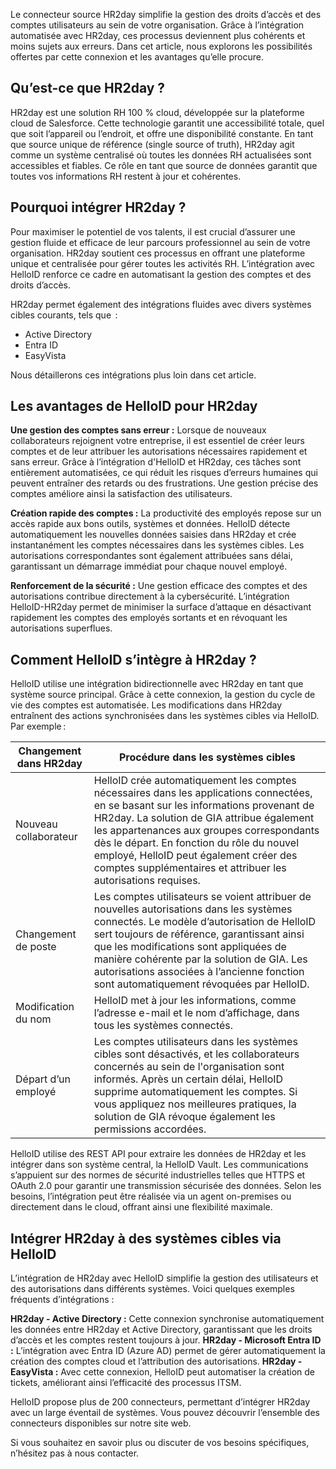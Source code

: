 Le connecteur source HR2day simplifie la gestion des droits d’accès et des comptes utilisateurs au sein de votre organisation. Grâce à l’intégration automatisée avec HR2day, ces processus deviennent plus cohérents et moins sujets aux erreurs. Dans cet article, nous explorons les possibilités offertes par cette connexion et les avantages qu’elle procure. 

## Qu’est-ce que HR2day ?

HR2day est une solution RH 100 % cloud, développée sur la plateforme cloud de Salesforce. Cette technologie garantit une accessibilité totale, quel que soit l’appareil ou l’endroit, et offre une disponibilité constante. En tant que source unique de référence (single source of truth), HR2day agit comme un système centralisé où toutes les données RH actualisées sont accessibles et fiables. Ce rôle en tant que source de données garantit que toutes vos informations RH restent à jour et cohérentes. 

## Pourquoi intégrer HR2day ?

Pour maximiser le potentiel de vos talents, il est crucial d’assurer une gestion fluide et efficace de leur parcours professionnel au sein de votre organisation. HR2day soutient ces processus en offrant une plateforme unique et centralisée pour gérer toutes les activités RH. L’intégration avec HelloID renforce ce cadre en automatisant la gestion des comptes et des droits d’accès.

HR2day permet également des intégrations fluides avec divers systèmes cibles courants, tels que  :

*	Active Directory
*	Entra ID
*	EasyVista

Nous détaillerons ces intégrations plus loin dans cet article.

## Les avantages de HelloID pour HR2day

**Une gestion des comptes sans erreur :** Lorsque de nouveaux collaborateurs rejoignent votre entreprise, il est essentiel de créer leurs comptes et de leur attribuer les autorisations nécessaires rapidement et sans erreur. Grâce à l’intégration d'HelloID et HR2day, ces tâches sont entièrement automatisées, ce qui réduit les risques d’erreurs humaines qui peuvent entraîner des retards ou des frustrations. Une gestion précise des comptes améliore ainsi la satisfaction des utilisateurs.

**Création rapide des comptes :** La productivité des employés repose sur un accès rapide aux bons outils, systèmes et données. HelloID détecte automatiquement les nouvelles données saisies dans HR2day et crée instantanément les comptes nécessaires dans les systèmes cibles. Les autorisations correspondantes sont également attribuées sans délai, garantissant un démarrage immédiat pour chaque nouvel employé.

**Renforcement de la sécurité :** Une gestion efficace des comptes et des autorisations contribue directement à la cybersécurité. L’intégration HelloID-HR2day permet de minimiser la surface d’attaque en désactivant rapidement les comptes des employés sortants et en révoquant les autorisations superflues.

## Comment HelloID s’intègre à HR2day ?
HelloID utilise une intégration bidirectionnelle avec HR2day en tant que système source principal. Grâce à cette connexion, la gestion du cycle de vie des comptes est automatisée. Les modifications dans HR2day entraînent des actions synchronisées dans les systèmes cibles via HelloID. Par exemple :

| Changement dans HR2day |	Procédure dans les systèmes cibles |
| ---------------------- | ----------------------------------- | 
| Nouveau collaborateur |	HelloID crée automatiquement les comptes nécessaires dans les applications connectées, en se basant sur les informations provenant de HR2day. La solution de GIA attribue également les appartenances aux groupes correspondants dès le départ. En fonction du rôle du nouvel employé, HelloID peut également créer des comptes supplémentaires et attribuer les autorisations requises.|
| Changement de poste |	Les comptes utilisateurs se voient attribuer de nouvelles autorisations dans les systèmes connectés. Le modèle d’autorisation de HelloID sert toujours de référence, garantissant ainsi que les modifications sont appliquées de manière cohérente par la solution de GIA. Les autorisations associées à l’ancienne fonction sont automatiquement révoquées par HelloID.|
| Modification du nom |	HelloID met à jour les informations, comme l’adresse e-mail et le nom d’affichage, dans tous les systèmes connectés. |
| Départ d’un employé |	Les comptes utilisateurs dans les systèmes cibles sont désactivés, et les collaborateurs concernés au sein de l'organisation sont informés. Après un certain délai, HelloID supprime automatiquement les comptes. Si vous appliquez nos meilleures pratiques, la solution de GIA révoque également les permissions accordées.| 

HelloID utilise des REST API pour extraire les données de HR2day et les intégrer dans son système central, la HelloID Vault. Les communications s’appuient sur des normes de sécurité industrielles telles que HTTPS et OAuth 2.0 pour garantir une transmission sécurisée des données. Selon les besoins, l’intégration peut être réalisée via un agent on-premises ou directement dans le cloud, offrant ainsi une flexibilité maximale.

## Intégrer HR2day à des systèmes cibles via HelloID
L’intégration de HR2day avec HelloID simplifie la gestion des utilisateurs et des autorisations dans différents systèmes. Voici quelques exemples fréquents d’intégrations :

**HR2day - Active Directory :** Cette connexion synchronise automatiquement les données entre HR2day et Active Directory, garantissant que les droits d’accès et les comptes restent toujours à jour.
**HR2day - Microsoft Entra ID :** L’intégration avec Entra ID (Azure AD) permet de gérer automatiquement la création des comptes cloud et l’attribution des autorisations.
**HR2day - EasyVista :** Avec cette connexion, HelloID peut automatiser la création de tickets, améliorant ainsi l’efficacité des processus ITSM.

HelloID propose plus de 200 connecteurs, permettant d’intégrer HR2day avec un large éventail de systèmes. Vous pouvez découvrir l’ensemble des connecteurs disponibles sur notre site web.

Si vous souhaitez en savoir plus ou discuter de vos besoins spécifiques, n’hésitez pas à nous contacter. 
